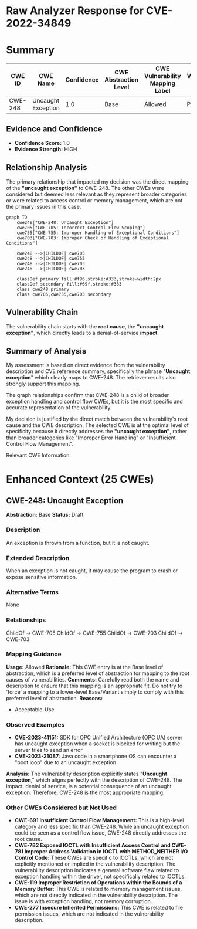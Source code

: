 # Raw Analyzer Response for CVE-2022-34849

# Summary
| CWE ID | CWE Name | Confidence | CWE Abstraction Level | CWE Vulnerability Mapping Label | CWE-Vulnerability Mapping Notes |
|---|---|---|---|---|---|
| CWE-248 | Uncaught Exception | 1.0 | Base | Allowed | Primary CWE |

## Evidence and Confidence

*   **Confidence Score:** 1.0
*   **Evidence Strength:** HIGH

## Relationship Analysis
The primary relationship that impacted my decision was the direct mapping of the **"uncaught exception"** to CWE-248. The other CWEs were considered but deemed less relevant as they represent broader categories or were related to access control or memory management, which are not the primary issues in this case.

```mermaid
graph TD
    cwe248["CWE-248: Uncaught Exception"]
    cwe705["CWE-705: Incorrect Control Flow Scoping"]
    cwe755["CWE-755: Improper Handling of Exceptional Conditions"]
    cwe703["CWE-703: Improper Check or Handling of Exceptional Conditions"]

    cwe248 -->|CHILDOF| cwe705
    cwe248 -->|CHILDOF| cwe755
    cwe248 -->|CHILDOF| cwe703
    cwe248 -->|CHILDOF| cwe703

    classDef primary fill:#f96,stroke:#333,stroke-width:2px
    classDef secondary fill:#69f,stroke:#333
    class cwe248 primary
    class cwe705,cwe755,cwe703 secondary
```

## Vulnerability Chain
The vulnerability chain starts with the **root cause**, the **"uncaught exception"**, which directly leads to a denial-of-service **impact**.

## Summary of Analysis
My assessment is based on direct evidence from the vulnerability description and CVE reference summary, specifically the phrase "**Uncaught exception**" which clearly maps to CWE-248. The retriever results also strongly support this mapping.

The graph relationships confirm that CWE-248 is a child of broader exception handling and control flow CWEs, but it is the most specific and accurate representation of the vulnerability.

My decision is justified by the direct match between the vulnerability's root cause and the CWE description. The selected CWE is at the optimal level of specificity because it directly addresses the **"uncaught exception"**, rather than broader categories like "Improper Error Handling" or "Insufficient Control Flow Management".

Relevant CWE Information:

# Enhanced Context (25 CWEs)

## CWE-248: Uncaught Exception
**Abstraction:** Base
**Status:** Draft

### Description
An exception is thrown from a function, but it is not caught.

### Extended Description
When an exception is not caught, it may cause the program to crash or expose sensitive information.

### Alternative Terms
None

### Relationships
ChildOf -> CWE-705
ChildOf -> CWE-755
ChildOf -> CWE-703
ChildOf -> CWE-703

### Mapping Guidance
**Usage:** Allowed
**Rationale:** This CWE entry is at the Base level of abstraction, which is a preferred level of abstraction for mapping to the root causes of vulnerabilities.
**Comments:** Carefully read both the name and description to ensure that this mapping is an appropriate fit. Do not try to 'force' a mapping to a lower-level Base/Variant simply to comply with this preferred level of abstraction.
**Reasons:**
- Acceptable-Use

### Observed Examples
- **CVE-2023-41151:** SDK for OPC Unified Architecture (OPC UA) server has uncaught exception when a socket is blocked for writing but the server tries to send an error
- **CVE-2023-21087:** Java code in a smartphone OS can encounter a "boot loop" due to an uncaught exception

**Analysis:** The vulnerability description explicitly states "**Uncaught exception**," which aligns perfectly with the description of CWE-248. The impact, denial of service, is a potential consequence of an uncaught exception. Therefore, CWE-248 is the most appropriate mapping.

### Other CWEs Considered but Not Used

*   **CWE-691 Insufficient Control Flow Management:** This is a high-level category and less specific than CWE-248. While an uncaught exception could be seen as a control flow issue, CWE-248 directly addresses the root cause.
*   **CWE-782 Exposed IOCTL with Insufficient Access Control and CWE-781 Improper Address Validation in IOCTL with METHOD_NEITHER I/O Control Code:** These CWEs are specific to IOCTLs, which are not explicitly mentioned or implied in the vulnerability description. The vulnerability description indicates a general software flaw related to exception handling within the driver, not specifically related to IOCTLs.
*   **CWE-119 Improper Restriction of Operations within the Bounds of a Memory Buffer:** This CWE is related to memory management issues, which are not directly indicated in the vulnerability description. The issue is with exception handling, not memory corruption.
*   **CWE-277 Insecure Inherited Permissions:** This CWE is related to file permission issues, which are not indicated in the vulnerability description.